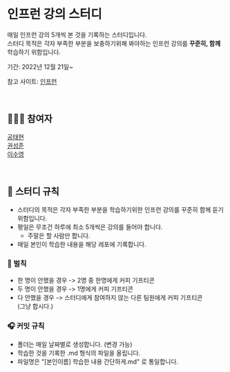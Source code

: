 # 인프런 강의 스터디
매일 인프런 강의 5개씩 본 것을 기록하는 스터디입니다. <br>
스터디 목적은 각자 부족한 부분을 보충하기위해 봐야하는 인프런 강의를 **꾸준히, 함께** 학습하기 위함입니다.
<br>

기간: 2022년 12월 21일~ <br>

참고 사이트: [인프런](https://inflearn.com/) <br>

<br>

## 👨‍👧‍👧 참여자
[공태현](https://github.com/rhdtn311) <br>
[권성준](https://github.com/Seongjun-Kwon) <br>
[이수영](https://github.com/twotwobread) <br>

<br>

## 📒 스터디 규칙
- 스터디의 목적은 각자 부족한 부분을 학습하기위한 인프런 강의를 꾸준히 함께 듣기 위함입니다.
- 평일은 무조건 하루에 최소 5개씩은 강의를 들어야 합니다.
  - 주말은 할 사람만 합니다.
- 매일 본인이 학습한 내용을 해당 레포에 기록합니다.

### 🧨 벌칙
- 한 명이 안했을 경우 -> 2명 중 한명에게 커피 기프티콘
- 두 명이 안했을 경우 -> 1명에게 커피 기프티콘
- 다 안했을 경우 -> 스터디에게 참여하지 않는 다른 팀원에게 커피 기프티콘 <br>
(그냥 합시다.)

### 🎧 커밋 규칙
- 폴더는 매일 날짜별로 생성합니다. (변경 가능)
- 학습한 것을 기록한 .md 형식의 파일을 올립니다.
- 파일명은 "[본인이름] 학습한 내용 간단하게.md" 로 통일합니다.
